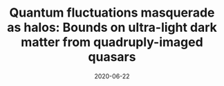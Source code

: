 ---
title: "Quantum fluctuations masquerade as halos: Bounds on ultra-light dark matter from quadruply-imaged quasars"
collection: publications
permalink: /publication/2022-06-22-uldm-lensing
date: 2020-06-22
venue: 'submitted to MNRAS'
paperurl: 'https://arxiv.org/pdf/2206.11269.pdf'
link: 'https://arxiv.org/abs/2206.11269'
citation: '<strong>Alexander Laroche</strong>, Daniel Gilman, Xinyu Li, Jo Bovy, Xiaolong Du. 2022. "Quantum fluctuations masquerade as halos: Bounds on ultra-light dark matter from quadruply-imaged quasars". Submitted to <i>MNRAS</i>, arXiv:2206.11269.'
---